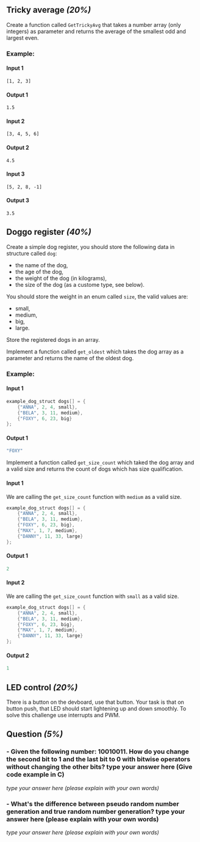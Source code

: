 ## Tricky average *(20%)*


Create a function called `GetTrickyAvg` that takes a number array (only integers) as parameter 
and returns the average of the smallest odd and largest even.

### Example:

#### Input 1

```text
[1, 2, 3]
```  

#### Output 1

```text
1.5
```

#### Input 2

```text
[3, 4, 5, 6]
```  

#### Output 2

```text
4.5
```

#### Input 3

```text
[5, 2, 8, -1]
```  

#### Output 3

```text
3.5
```

## Doggo register *(40%)*

Create a simple dog register, you should store the following data in structure called `dog`:

- the name of the dog, 
- the age of the dog,
- the weight of the dog (in kilograms),
- the size of the dog (as a custome type, see below).

You should store the weight in an enum called `size`, the valid values are:
- small,
- medium, 
- big,
- large.

Store the registered dogs in an array.

Implement a function called `get_oldest` which takes the dog array as a parameter and returns the name of the oldest dog. 

### Example:

#### Input 1

```cpp
example_dog_struct dogs[] = {
    {"ANNA", 2, 4, small},
    {"BELA", 3, 11, medium},
    {"FOXY", 6, 23, big}
};
```  

#### Output 1

```cpp
"FOXY"
```

Implement a function called `get_size_count` which taked the dog array and a valid size and returns the count of dogs which has size qualification.

#### Input 1

We are calling the `get_size_count` function with  `medium` as a valid size.

```cpp
example_dog_struct dogs[] = {
    {"ANNA", 2, 4, small},
    {"BELA", 3, 11, medium},
    {"FOXY", 6, 23, big},
    {"MAX", 1, 7, medium},
    {"DANNY", 11, 33, large}
};
```  

#### Output 1

```cpp
2
```

#### Input 2

We are calling the `get_size_count` function with  `small` as a valid size.

```cpp
example_dog_struct dogs[] = {
    {"ANNA", 2, 4, small},
    {"BELA", 3, 11, medium},
    {"FOXY", 6, 23, big},
    {"MAX", 1, 7, medium},
    {"DANNY", 11, 33, large}
};
```  

#### Output 2

```cpp
1
```

## LED control *(20%)*

There is a button on the devboard, use that button. Your task is that on button push, that LED should start lightening up and down smoothly. 
To solve this challenge use interrupts and PWM.

## Question *(5%)*

### - Given the following number: 10010011. How do you change the second bit to 1 and the last bit to 0 with bitwise operators without changing the other bits? type your answer here (Give code example in C)
*type your answer here (please explain with your own words)*


### - What's the difference between pseudo random number generation and true random number generation? type your answer here (please explain with your own words)
*type your answer here (please explain with your own words)*

